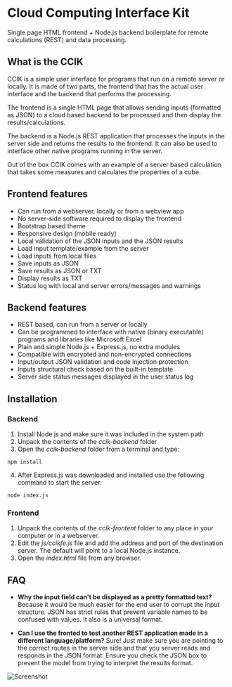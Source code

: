 # Cloud Computing Interface Kit
Single page HTML frontend + Node.js backend boilerplate for remote calculations (REST) and data processing.

## What is the CCIK

CCIK is a simple user interface for programs that run on a remote server or locally. It is made of two parts, the frontend that has the actual user interface and the backend that performs the processing.

The frontend is a single HTML page that allows sending inputs (formatted as JSON) to a cloud based backend to be processed and then display the results/calculations.

The backend is a Node.js REST application that processes the inputs in the server side and returns the results to the frontend. It can also be used to interface other native programs running in the server.

Out of the box CCIK comes with an example of a server based calculation that takes some measures and calculates the properties of a cube.

## Frontend features
* Can run from a webserver, locally or from a webview app
* No server-side software required to display the frontend
* Bootstrap based theme
* Responsive design (mobile ready)
* Local validation of the JSON inputs and the JSON results
* Load input template/example from the server
* Load inputs from local files
* Save inputs as JSON
* Save results as JSON or TXT
* Display results as TXT
* Status log with local and server errors/messages and warnings

## Backend features
* REST based, can run from a server or locally
* Can be programmed to interface with native (binary executable) programs and libraries like Microsoft Excel
* Plain and simple Node.js + Express.js, no extra modules
* Compatible with encrypted and non-encrypted connections
* Input/output JSON validation and code injection protection
* Inputs structural check based on the built-in template
* Server side status messages displayed in the user status log

## Installation

### Backend
1. Install Node.js and make sure it was included in the system path
2. Unpack the contents of the *ccik-backend* folder
3. Open the *ccik-backend* folder from a terminal and type:
```
npm install
````
4. After Express.js was downloaded and installed use the following command to start the server:
```
node index.js
````

### Frontend
 1. Unpack the contents of the *ccik-frontent* folder to any place in your computer or in a webserver.
 2. Edit the *js/ccikfe.js* file and add the address and port of the destination server. The default will point to a local Node.js instance.
 3. Open the *index.html* file from any browser.

## FAQ

* **Why the input field can't be displayed as a pretty formatted text?** Because it would be much easier for the end user to corrupt the input structure. JSON has strict rules that prevent variable names to be confused with values. It also is a universal format.

* **Can I use the fronted to test another REST application made in a different language/platform?** Sure! Just make sure you are pointing to the correct routes in the server side and that you server reads and responds in the JSON format. Ensure you check the JSON box to prevent the model from trying to interpret the results format.


 ![Screenshot](./ccik-Screenshot.png) 